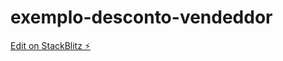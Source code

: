 # exemplo-desconto-vendeddor

[Edit on StackBlitz ⚡️](https://stackblitz.com/edit/angular-m77g7e-1ahmtp)